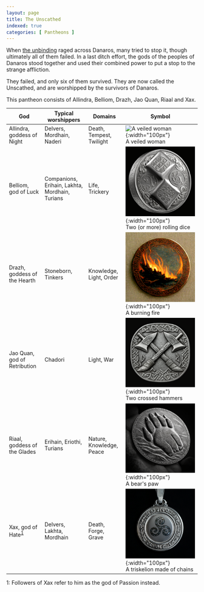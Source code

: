 ```yaml
---
layout: page
title: The Unscathed
indexed: true
categories: [ Pantheons ]
---
```


When [the unbinding](/history/the-unbinding) raged across Danaros, many tried to stop it, though ultimately all of them
failed.
In a last ditch effort, the gods of the peoples of Danaros stood together and used their combined power to put a stop to
the
strange affliction.

They failed, and only six of them survived. They are now called the Unscathed, and are worshipped by the survivors of
Danaros.

This pantheon consists of Allindra, Belliom, Drazh, Jao Quan, Riaal and Xax.

| God                                  | Typical worshippers                            | Domains                  | Symbol                                                                                                              | 
|--------------------------------------|------------------------------------------------|--------------------------|---------------------------------------------------------------------------------------------------------------------|
| Allindra, goddess of Night           | Delvers, Mordhain, Naderi                      | Death, Tempest, Twilight | ![A veiled woman](/pantheons/holy-symbols/allindra.png){:width="100px"} <br />A veiled woman                        |
| Belliom, god of Luck                 | Companions, Erihain, Lakhta, Mordhain, Turians | Life, Trickery           | ![Two (or more) rolling dice](/pantheons/holy-symbols/belliom.png){:width="100px"} <br />Two (or more) rolling dice |
| Drazh, goddess of the Hearth         | Stoneborn, Tinkers                             | Knowledge, Light, Order  | ![A burning fire](/pantheons/holy-symbols/drazh.png){:width="100px"} <br />A burning fire                           |
| Jao Quan, god of Retribution         | Chadori                                        | Light, War               | ![Two crossed hammers](/pantheons/holy-symbols/jao_quan.png){:width="100px"} <br />Two crossed hammers              |
| Riaal, goddess of the Glades         | Erihain, Eriothi, Turians                      | Nature, Knowledge, Peace | ![A bear's paw](/pantheons/holy-symbols/riaal.png){:width="100px"} <br />A bear's paw                               |
| Xax, god of Hate<sup>[1](#xax)</sup> | Delvers, Lakhta, Mordhain                      | Death, Forge, Grave      | ![A triskelion made of chains](/pantheons/holy-symbols/xax.png){:width="100px"} <br/> A triskelion made of chains   |

<a name="xax">1</a>: Followers of Xax refer to him as the god of Passion instead.

